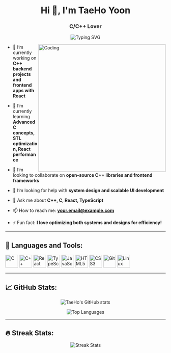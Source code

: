 <h1 align="center">Hi 👋, I'm TaeHo Yoon</h1>
<h3 align="center">C/C++ Lover</h3>

<p align="center">
  <img src="https://readme-typing-svg.herokuapp.com?font=Fira+Code&size=24&pause=1000&center=true&vCenter=true&width=435&lines=Welcome+to+my+profile!;I+love+C%2B%2B%2C+React%2C+TypeScript!;Always+learning+and+building..." alt="Typing SVG" />
</p>

<img align="right" alt="Coding" width="400" src="https://cdn.dribbble.com/users/1162077/screenshots/5403918/media/d5dccb5f0d8f8a77f7e14a3c0d04dad7.gif" />

- 🔭 I’m currently working on **C++ backend projects and frontend apps with React**

- 🌱 I’m currently learning **Advanced C concepts, STL optimization, React performance**

- 👯 I’m looking to collaborate on **open-source C++ libraries and frontend frameworks**

- 🤝 I’m looking for help with **system design and scalable UI development**

- 💬 Ask me about **C++, C, React, TypeScript**

- 📫 How to reach me: **your.email@example.com**

- ⚡ Fun fact: **I love optimizing both systems and designs for efficiency!**

---

<h2 align="left">🚀 Languages and Tools:</h2>
<p align="left">
  <img src="https://cdn.jsdelivr.net/gh/devicons/devicon/icons/c/c-original.svg" alt="C" width="40" height="40"/> 
  <img src="https://cdn.jsdelivr.net/gh/devicons/devicon/icons/cplusplus/cplusplus-original.svg" alt="C++" width="40" height="40"/>
  <img src="https://cdn.jsdelivr.net/gh/devicons/devicon/icons/react/react-original.svg" alt="React" width="40" height="40"/> 
  <img src="https://cdn.jsdelivr.net/gh/devicons/devicon/icons/typescript/typescript-original.svg" alt="TypeScript" width="40" height="40"/> 
  <img src="https://cdn.jsdelivr.net/gh/devicons/devicon/icons/javascript/javascript-original.svg" alt="JavaScript" width="40" height="40"/>
  <img src="https://cdn.jsdelivr.net/gh/devicons/devicon/icons/html5/html5-original.svg" alt="HTML5" width="40" height="40"/> 
  <img src="https://cdn.jsdelivr.net/gh/devicons/devicon/icons/css3/css3-original.svg" alt="CSS3" width="40" height="40"/>
  <img src="https://cdn.jsdelivr.net/gh/devicons/devicon/icons/git/git-original.svg" alt="Git" width="40" height="40"/> 
  <img src="https://cdn.jsdelivr.net/gh/devicons/devicon/icons/linux/linux-original.svg" alt="Linux" width="40" height="40"/> 
</p>

---

<h2 align="left">📈 GitHub Stats:</h2>

<p align="center">
  <img src="https://github-readme-stats.vercel.app/api?username=TaeHo-Yoon1&show_icons=true&theme=tokyonight" alt="TaeHo's GitHub stats" />
</p>

<p align="center">
  <img src="https://github-readme-stats.vercel.app/api/top-langs/?username=TaeHo-Yoon1&layout=compact&theme=tokyonight" alt="Top Languages" />
</p>

---

<h2 align="left">🔥 Streak Stats:</h2>

<p align="center">
  <img src="https://github-readme-streak-stats.herokuapp.com/?user=TaeHo-Yoon1&theme=tokyonight" alt="Streak Stats" />
</p>
